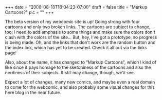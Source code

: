 
+++
date = "2008-08-18T16:04:23-07:00"
draft = false
title = "Markup Cartoons?"
pic = ""
+++

<p>
    The beta version of my webcomic site is up!  Going strong with four cartoons and only two
    broken links.  The cartoons are subject to change, too; I need to add emphasis to some
    things and make sure the colors don't clash with the colors of the site...  But, hey, 
    I've got a prototype, so progress is being made.  Oh, and the links that don't work are the 
    random button and the index link, which has yet to be created.  Check it all out via the 
    links page!
    </p>
    <p>
    Also, about the name, it has changed to "Markup Cartoons", which I kind of like since it pays
    homage to the sketchiness of the cartoons and also the nerdiness of their subjects.  It still
    may change, though, we'll see.  		
    </p>
    <p>
    Expect a lot of changes, many new comics, and maybe even a real domain to come for the webcomic,
    and also probably some visual changes for this here blog in the near future. 
    </p>